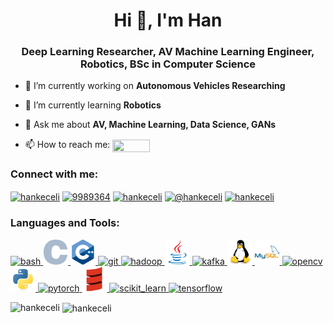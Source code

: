 <h1 align="center">Hi 👋, I'm Han</h1>
<h3 align="center">Deep Learning Researcher, AV Machine Learning Engineer, Robotics, BSc in Computer Science</h3>

- 🔭 I’m currently working on **Autonomous Vehicles Researching**

- 🌱 I’m currently learning **Robotics**

- 💬 Ask me about **AV, Machine Learning, Data Science, GANs**

- 📫 How to reach me: <a href="mailto:hankeceli97@gmail.com?"><img align="center" src="https://img.shields.io/badge/Gmail-D14836?style=for-the-badge&logo=gmail&logoColor=white" height="20" width="60" /></a>

<p align="left">
<h3 align="left">Connect with me:</h3>
<a href="https://linkedin.com/in/hankeceli" target="blank"><img align="center" src="https://img.shields.io/badge/LinkedIn-0077B5?style=for-the-badge&logo=linkedin&logoColor=white" alt="hankeceli" /></a>
<a href="https://stackoverflow.com/users/9989364" target="blank"><img align="center" src="https://img.shields.io/badge/Stack_Overflow-FE7A16?style=for-the-badge&logo=stack-overflow&logoColor=white" alt="9989364"  /></a>
<a href="https://kaggle.com/hankeceli" target="blank"><img align="center" src="https://img.shields.io/badge/Kaggle-20BEFF?style=for-the-badge&logo=kaggle&logoColor=white" alt="hankeceli"  /></a>
<a href="https://medium.com/@hankeceli" target="blank"><img align="center" src="https://img.shields.io/badge/Medium-12100E?style=for-the-badge&logo=medium&logoColor=white" alt="@hankeceli" /></a>
<a href="https://www.hackerrank.com/hankeceli" target="blank"><img align="center" src="https://img.shields.io/badge/HackerRank-2EC866?style=for-the-badge&logo=HackerRank&logoColor=white" alt="hankeceli" /></a>
</p>

<h3 align="left">Languages and Tools:</h3>
<p align="left"> <a href="https://www.gnu.org/software/bash/" target="_blank"> <img src="https://www.vectorlogo.zone/logos/gnu_bash/gnu_bash-icon.svg" alt="bash" width="40" height="40"/> </a> <a href="https://www.cprogramming.com/" target="_blank"> <img src="https://raw.githubusercontent.com/devicons/devicon/master/icons/c/c-original.svg" alt="c" width="40" height="40"/> </a> <a href="https://www.w3schools.com/cpp/" target="_blank"> <img src="https://raw.githubusercontent.com/devicons/devicon/master/icons/cplusplus/cplusplus-original.svg" alt="cplusplus" width="40" height="40"/> </a> <a href="https://git-scm.com/" target="_blank"> <img src="https://www.vectorlogo.zone/logos/git-scm/git-scm-icon.svg" alt="git" width="40" height="40"/> </a> <a href="https://hadoop.apache.org/" target="_blank"> <img src="https://www.vectorlogo.zone/logos/apache_hadoop/apache_hadoop-icon.svg" alt="hadoop" width="40" height="40"/> </a> <a href="https://www.java.com" target="_blank"> <img src="https://raw.githubusercontent.com/devicons/devicon/master/icons/java/java-original.svg" alt="java" width="40" height="40"/> </a> <a href="https://kafka.apache.org/" target="_blank"> <img src="https://www.vectorlogo.zone/logos/apache_kafka/apache_kafka-icon.svg" alt="kafka" width="40" height="40"/> </a> <a href="https://www.linux.org/" target="_blank"> <img src="https://raw.githubusercontent.com/devicons/devicon/master/icons/linux/linux-original.svg" alt="linux" width="40" height="40"/> </a> <a href="https://www.mysql.com/" target="_blank"> <img src="https://raw.githubusercontent.com/devicons/devicon/master/icons/mysql/mysql-original-wordmark.svg" alt="mysql" width="40" height="40"/> </a> <a href="https://opencv.org/" target="_blank"> <img src="https://www.vectorlogo.zone/logos/opencv/opencv-icon.svg" alt="opencv" width="40" height="40"/> </a> <a href="https://www.python.org" target="_blank"> <img src="https://raw.githubusercontent.com/devicons/devicon/master/icons/python/python-original.svg" alt="python" width="40" height="40"/> </a> <a href="https://pytorch.org/" target="_blank"> <img src="https://www.vectorlogo.zone/logos/pytorch/pytorch-icon.svg" alt="pytorch" width="40" height="40"/> </a> <a href="https://www.scala-lang.org" target="_blank"> <img src="https://raw.githubusercontent.com/devicons/devicon/master/icons/scala/scala-original.svg" alt="scala" width="40" height="40"/> </a> <a href="https://scikit-learn.org/" target="_blank"> <img src="https://upload.wikimedia.org/wikipedia/commons/0/05/Scikit_learn_logo_small.svg" alt="scikit_learn" width="40" height="40"/> </a> <a href="https://www.tensorflow.org" target="_blank"> <img src="https://www.vectorlogo.zone/logos/tensorflow/tensorflow-icon.svg" alt="tensorflow" width="40" height="40"/> </a> </p>

<p><img align="left" src="https://github-readme-stats.vercel.app/api/top-langs/?username=hankeceli&layout=compact&theme=gotham" alt="hankeceli" /></p>

<p>&nbsp;<img align="center" src="https://github-readme-stats.vercel.app/api?username=hankeceli&show_icons=true&count_private=true&theme=gotham" alt="hankeceli" /></p>
